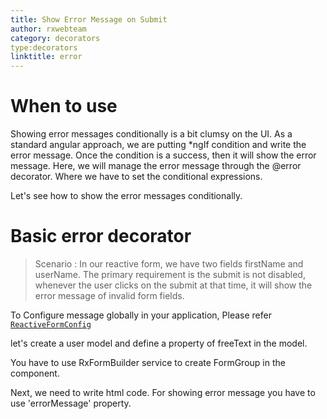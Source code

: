 ```yaml
---
title: Show Error Message on Submit
author: rxwebteam
category: decorators
type:decorators
linktitle: error
---
```

# When to use
Showing error messages conditionally is a bit clumsy on the UI. As a standard angular approach, we are putting *ngIf condition and write the error message. Once the condition is a success, then it will show the error message.
Here, we will manage the error message through the @error decorator. Where we have to set the conditional expressions.

Let's see how to show the error messages conditionally.

# Basic error decorator  
> Scenario : In our reactive form, we have two fields firstName and userName. The primary requirement is the submit is not disabled, whenever the user clicks on the submit at that time, it will show the error message of invalid form fields.

To Configure message globally in your application, Please refer <a href="/api/reactive-form-config">`ReactiveFormConfig`</a>

let's create a user model and define a property of freeText in the model.
<div component="app-code" key="error-add-model"></div> 

You have to use RxFormBuilder service to create FormGroup in the component.

<div component="app-code" key="error-add-component"></div> 
Next, we need to write html code. For showing error message you have to use 'errorMessage' property.
<div component="app-code" key="error-add-html"></div> 
<div component="app-example-runner" ref-component="app-error-add"></div>

